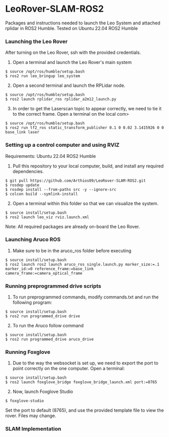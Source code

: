 # LeoRover-SLAM-ROS2
Packages and instructions needed to launch the Leo System and attached rplidar in ROS2 Humble. Tested on Ubuntu 22.04 ROS2 Humble

### Launching the Leo Rover
After turning on the Leo Rover, ssh with the provided credentials.

1. Open a terminal and launch the Leo Rover's main system
```
$ source /opt/ros/humble/setup.bash
$ ros2 run leo_bringup leo_system
```
2. Open a second terminal and launch the RPLidar node.
```
$ source /opt/ros/humble/setup.bash
$ ros2 launch rplidar_ros rplidar_a2m12_launch.py
```
3. In order to get the Laserscan topic to appear correctly, we need to tie it to the correct frame. Open a terminal on the local com>
```
$ source /opt/ros/humble/setup.bash
$ ros2 run tf2_ros static_transform_publisher 0.1 0 0.02 3.1415926 0 0 base_link laser
```

### Setting up a control computer and using RVIZ
Requirements: Ubuntu 22.04 ROS2 Humble
1. Pull this repository to your local computer, build, and install any required dependencies.
```
$ git pull https://github.com/Arthios09/LeoRover-SLAM-ROS2.git
$ rosdep update
$ rosdep install --from-paths src -y --ignore-src
$ colcon build --symlink-install
```
2. Open a terminal within this folder so that we can visualize the system.
```
$ source install/setup.bash
$ ros2 launch leo_viz rviz.launch.xml
```
Note: All required packages are already on-board the Leo Rover.

### Launching Aruco ROS
1. Make sure to be in the aruco_ros folder before executing
```
$ source install/setup.bash
$ ros2 launch ros2 launch aruco_ros single.launch.py marker_size:=.1 marker_id:=0 reference_frame:=base_link camera_frame:=camera_optical_frame
```

### Running preprogrammed drive scripts
1. To run preprogrammed commands, modify commands.txt and run the following program:
```
$ source install/setup.bash
$ ros2 run programmed_drive drive
```
2. To run the Aruco follow command
```
$ source install/setup.bash
$ ros2 run programmed_drive aruco_drive
```

### Running Foxglove
1. Due to the way the websocket is set up, we need to export the port to point correctly on the one computer. Open a terminal:
```
$ source install/setup.bash
$ ros2 launch foxglove_bridge foxglove_bridge_launch.xml port:=8765
```
2. Now, launch Foxglove Studio
```
$ foxglove-studio
```
Set the port to default (8765), and use the provided template file to view the rover. Files may change.

### SLAM Implementation

